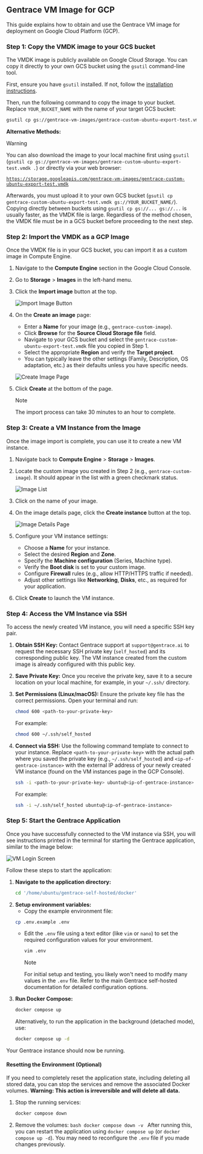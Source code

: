 ## Gentrace VM Image for GCP

This guide explains how to obtain and use the Gentrace VM image for deployment on Google Cloud Platform (GCP).

### Step 1: Copy the VMDK image to your GCS bucket

The VMDK image is publicly available on Google Cloud Storage. You can copy it directly to your own GCS bucket using the `gsutil` command-line tool.

First, ensure you have `gsutil` installed. If not, follow the [installation instructions](https://cloud.google.com/storage/docs/gsutil_install).

Then, run the following command to copy the image to your bucket. Replace `YOUR_BUCKET_NAME` with the name of your target GCS bucket:

```bash
gsutil cp gs://gentrace-vm-images/gentrace-custom-ubuntu-export-test.vmdk gs://YOUR_BUCKET_NAME/
```

**Alternative Methods:**

> [!WARNING]
> You can also download the image to your local machine first using `gsutil` (`gsutil cp gs://gentrace-vm-images/gentrace-custom-ubuntu-export-test.vmdk .`) or directly via your web browser:
>
> [`https://storage.googleapis.com/gentrace-vm-images/gentrace-custom-ubuntu-export-test.vmdk`](https://storage.googleapis.com/gentrace-vm-images/gentrace-custom-ubuntu-export-test.vmdk)
>
> Afterwards, you must upload it to your own GCS bucket (`gsutil cp gentrace-custom-ubuntu-export-test.vmdk gs://YOUR_BUCKET_NAME/`). Copying directly between buckets using `gsutil cp gs://... gs://...` is usually faster, as the VMDK file is large. Regardless of the method chosen, the VMDK file must be in a GCS bucket before proceeding to the next step.

### Step 2: Import the VMDK as a GCP Image

Once the VMDK file is in your GCS bucket, you can import it as a custom image in Compute Engine.

1.  Navigate to the **Compute Engine** section in the Google Cloud Console.
2.  Go to **Storage** > **Images** in the left-hand menu.
3.  Click the **Import image** button at the top.

    ![Import Image Button](images/import-image.png)

4.  On the **Create an image** page:

    - Enter a **Name** for your image (e.g., `gentrace-custom-image`).
    - Click **Browse** for the **Source Cloud Storage file** field.
    - Navigate to your GCS bucket and select the `gentrace-custom-ubuntu-export-test.vmdk` file you copied in Step 1.
    - Select the appropriate **Region** and verify the **Target project**.
    - You can typically leave the other settings (Family, Description, OS adaptation, etc.) as their defaults unless you have specific needs.

    ![Create Image Page](images/migrate-vm.png)

5.  Click **Create** at the bottom of the page.

    > [!NOTE]
    > The import process can take 30 minutes to an hour to complete.

### Step 3: Create a VM Instance from the Image

Once the image import is complete, you can use it to create a new VM instance.

1.  Navigate back to **Compute Engine** > **Storage** > **Images**.
2.  Locate the custom image you created in Step 2 (e.g., `gentrace-custom-image`). It should appear in the list with a green checkmark status.

    ![Image List](images/create-vm-from-image.png)

3.  Click on the name of your image.
4.  On the image details page, click the **Create instance** button at the top.

    ![Image Details Page](images/create-vm-from-image-2.png)

5.  Configure your VM instance settings:
    - Choose a **Name** for your instance.
    - Select the desired **Region** and **Zone**.
    - Specify the **Machine configuration** (Series, Machine type).
    - Verify the **Boot disk** is set to your custom image.
    - Configure **Firewall** rules (e.g., allow HTTP/HTTPS traffic if needed).
    - Adjust other settings like **Networking**, **Disks**, etc., as required for your application.
6.  Click **Create** to launch the VM instance.

### Step 4: Access the VM Instance via SSH

To access the newly created VM instance, you will need a specific SSH key pair.

1.  **Obtain SSH Key:** Contact Gentrace support at `support@gentrace.ai` to request the necessary SSH private key (`self_hosted`) and its corresponding public key. The VM instance created from the custom image is already configured with this public key.
2.  **Save Private Key:** Once you receive the private key, save it to a secure location on your local machine, for example, in your `~/.ssh/` directory.
3.  **Set Permissions (Linux/macOS):** Ensure the private key file has the correct permissions. Open your terminal and run:
    ```bash
    chmod 600 <path-to-your-private-key>
    ```
    For example:
    ```bash
    chmod 600 ~/.ssh/self_hosted
    ```
4.  **Connect via SSH:** Use the following command template to connect to your instance. Replace `<path-to-your-private-key>` with the actual path where you saved the private key (e.g., `~/.ssh/self_hosted`) and `<ip-of-gentrace-instance>` with the external IP address of your newly created VM instance (found on the VM instances page in the GCP Console).

    ```bash
    ssh -i <path-to-your-private-key> ubuntu@<ip-of-gentrace-instance>
    ```

    For example:

    ```bash
    ssh -i ~/.ssh/self_hosted ubuntu@<ip-of-gentrace-instance>
    ```

### Step 5: Start the Gentrace Application

Once you have successfully connected to the VM instance via SSH, you will see instructions printed in the terminal for starting the Gentrace application, similar to the image below:

![VM Login Screen](images/vm-login-screen.png)

Follow these steps to start the application:

1.  **Navigate to the application directory:**
    ```bash
    cd '/home/ubuntu/gentrace-self-hosted/docker'
    ```
2.  **Setup environment variables:**
    - Copy the example environment file:
    ```bash
    cp .env.example .env
    ```
    - Edit the `.env` file using a text editor (like `vim` or `nano`) to set the required configuration values for your environment.
      ```bash
      vim .env
      ```
      > [!NOTE]
      > For initial setup and testing, you likely won't need to modify many values in the `.env` file. Refer to the main Gentrace self-hosted documentation for detailed configuration options.
3.  **Run Docker Compose:**
    ```bash
    docker compose up
    ```
    Alternatively, to run the application in the background (detached mode), use:
    ```bash
    docker compose up -d
    ```

Your Gentrace instance should now be running.

#### Resetting the Environment (Optional)

If you need to completely reset the application state, including deleting all stored data, you can stop the services and remove the associated Docker volumes. **Warning: This action is irreversible and will delete all data.**

1.  Stop the running services:
    ```bash
    docker compose down
    ```
2.  Remove the volumes:
    `bash
docker compose down -v
`
    After running this, you can restart the application using `docker compose up` (or `docker compose up -d`). You may need to reconfigure the `.env` file if you made changes previously.

